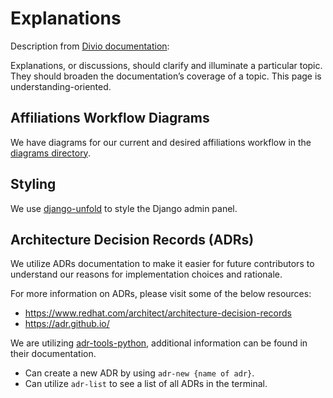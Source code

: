 # Explanations

Description from
[Divio documentation](https://docs.divio.com/documentation-system/explanation/):

Explanations, or discussions, should clarify and illuminate a particular topic.
They should broaden the documentation’s coverage of a topic. This page is
understanding-oriented.

## Affiliations Workflow Diagrams

We have diagrams for our current and desired affiliations workflow in the
[diagrams directory](./diagrams).

## Styling

We use
[django-unfold](https://github.com/unfoldadmin/django-unfold?tab=readme-ov-file)
to style the Django admin panel.

## Architecture Decision Records (ADRs)
We utilize ADRs documentation to make it easier for future contributors to understand our reasons for implementation choices and rationale.

For more information on ADRs, please visit some of the below resources:
- https://www.redhat.com/architect/architecture-decision-records
- https://adr.github.io/

We are utilizing [adr-tools-python](https://pypi.org/project/adr-tools-python/), additional information can be found in their documentation.
- Can create a new ADR by using `adr-new {name of adr}`.
- Can utilize `adr-list` to see a list of all ADRs in the terminal.